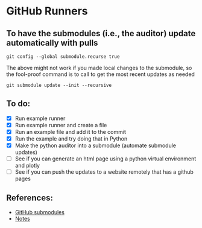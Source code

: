 # GitHub Runners

## To have the submodules (i.e., the auditor) update automatically with pulls
```shell
git config --global submodule.recurse true
```
The above might not work if you made local changes to the submodule, so the fool-proof command is to call to get the most recent updates as needed
```
git submodule update --init --recursive
```

## To do:
- [x] Run example runner
- [x] Run example runner and create a file
- [x] Run an example file and add it to the commit
- [x] Run the example and try doing that in Python
- [x] Make the python auditor into a submodule (automate submodule updates)
- [ ] See if you can generate an html page using a python virtual environment and plotly
- [ ] See if you can push the updates to a website remotely that has a github pages

## References:
- [GitHub submodules](https://github.blog/2016-02-01-working-with-submodules/)
- [Notes](https://www.overleaf.com/read/nqwzsywgcdgn)
